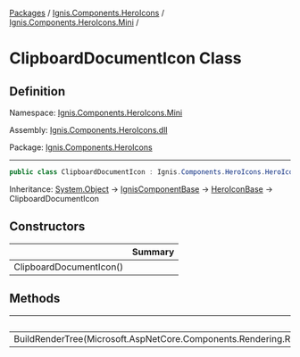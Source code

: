 [Packages](../../README.md) / [Ignis.Components.HeroIcons](../README.md) / [Ignis.Components.HeroIcons.Mini](README.md) /

# ClipboardDocumentIcon Class

## Definition

Namespace: [Ignis.Components.HeroIcons.Mini](README.md)

Assembly: [Ignis.Components.HeroIcons.dll](../README.md)

Package: [Ignis.Components.HeroIcons](https://www.nuget.org/packages/Ignis.Components.HeroIcons)

---

```csharp
public class ClipboardDocumentIcon : Ignis.Components.HeroIcons.HeroIconBase
```

Inheritance: [System.Object](https://learn.microsoft.com/en-us/dotnet/api/System.Object) → [IgnisComponentBase](../../Ignis.Components/Ignis.Components/Ignis.Components.IgnisComponentBase.md) → [HeroIconBase](../Ignis.Components.HeroIcons/Ignis.Components.HeroIcons.HeroIconBase.md) → ClipboardDocumentIcon

## Constructors

|                         | Summary |
| ----------------------- | ------- |
| ClipboardDocumentIcon() |         |

## Methods

|                                                                              | Summary |
| ---------------------------------------------------------------------------- | ------- |
| BuildRenderTree(Microsoft.AspNetCore.Components.Rendering.RenderTreeBuilder) |         |
